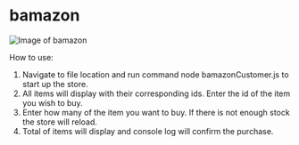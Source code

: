 # bamazon

![Image of bamazon](https://drive.google.com/open?id=1yggtXklY6wRNrV7e-GoJQuIFETCx2zdN)


How to use:

1. Navigate to file location and run command node bamazonCustomer.js to start up the store.
2. All items will display with their corresponding ids. Enter the id of the item you wish to buy.
3. Enter how many of the item you want to buy. If there is not enough stock the store will reload.
4. Total of items will display and console log will confirm the purchase. 
